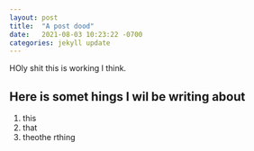 ```yaml
---
layout: post
title:  "A post dood"
date:   2021-08-03 10:23:22 -0700
categories: jekyll update
---
```


HOly shit this is working I think.

## Here is somet hings I wil be writing about
1. this
2. that
3. theothe rthing